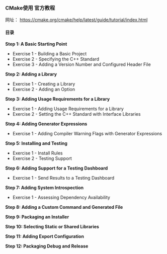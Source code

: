 ### CMake使用 官方教程

网址： https://cmake.org/cmake/help/latest/guide/tutorial/index.html


#### 目录

**Step 1: A Basic Starting Point**
  - Exercise 1 - Building a Basic Project
  - Exercise 2 - Specifying the C++ Standard
  - Exercise 3 - Adding a Version Number and Configured Header File

**Step 2: Adding a Library**
  - Exercise 1 - Creating a Library
  - Exercise 2 - Adding an Option

**Step 3: Adding Usage Requirements for a Library**
  - Exercise 1 - Adding Usage Requirements for a Library
  - Exercise 2 - Setting the C++ Standard with Interface Libraries

**Step 4: Adding Generator Expressions**
  - Exercise 1 - Adding Compiler Warning Flags with Generator Expressions

**Step 5: Installing and Testing**
  - Exercise 1 - Install Rules
  - Exercise 2 - Testing Support

**Step 6: Adding Support for a Testing Dashboard**
  - Exercise 1 - Send Results to a Testing Dashboard

**Step 7: Adding System Introspection**
  - Exercise 1 - Assessing Dependency Availability

**Step 8: Adding a Custom Command and Generated File**

**Step 9: Packaging an Installer**

**Step 10: Selecting Static or Shared Libraries**

**Step 11: Adding Export Configuration**

**Step 12: Packaging Debug and Release**

